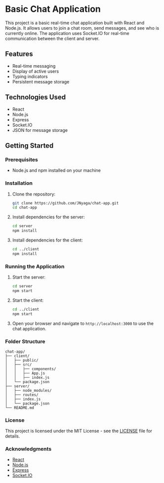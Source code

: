 # Basic Chat Application

This project is a basic real-time chat application built with React and Node.js. It allows users to join a chat room, send messages, and see who is currently online. The application uses Socket.IO for real-time communication between the client and server.

## Features

- Real-time messaging
- Display of active users
- Typing indicators
- Persistent message storage

## Technologies Used

- React
- Node.js
- Express
- Socket.IO
- JSON for message storage

## Getting Started

### Prerequisites

- Node.js and npm installed on your machine

### Installation

1. Clone the repository:

   ```sh
   git clone https://github.com/JNyaga/chat-app.git
   cd chat-app
   ```

2. Install dependencies for the server:

   ```sh
   cd server
   npm install
   ```

3. Install dependencies for the client:
   ```sh
   cd ../client
   npm install
   ```

### Running the Application

1. Start the server:

   ```sh
   cd server
   npm start
   ```

2. Start the client:

   ```sh
   cd ../client
   npm start
   ```

3. Open your browser and navigate to `http://localhost:3000` to use the chat application.

### Folder Structure

```
chat-app/
├── client/
│   ├── public/
│   ├── src/
│   │   ├── components/
│   │   ├── App.js
│   │   ├── index.js
│   └── package.json
├── server/
│   ├── node_modules/
│   ├── routes/
│   ├── index.js
│   └── package.json
└── README.md
```

### License

This project is licensed under the MIT License - see the [LICENSE](LICENSE) file for details.

### Acknowledgments

- [React](https://reactjs.org/)
- [Node.js](https://nodejs.org/)
- [Express](https://expressjs.com/)
- [Socket.IO](https://socket.io/)
